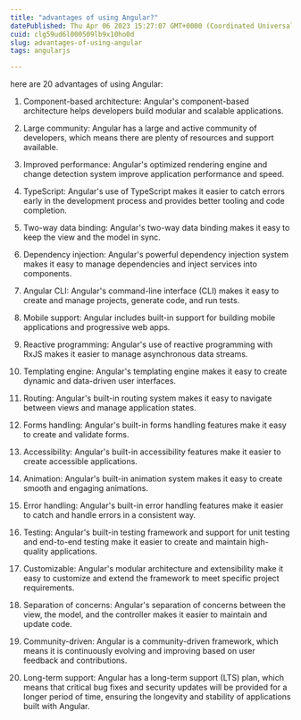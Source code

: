 ```yaml
---
title: "advantages of using Angular?"
datePublished: Thu Apr 06 2023 15:27:07 GMT+0000 (Coordinated Universal Time)
cuid: clg59ud6l000509lb9x10ho0d
slug: advantages-of-using-angular
tags: angularjs

---
```


here are 20 advantages of using Angular:

1. Component-based architecture: Angular's component-based architecture helps developers build modular and scalable applications.
    
2. Large community: Angular has a large and active community of developers, which means there are plenty of resources and support available.
    
3. Improved performance: Angular's optimized rendering engine and change detection system improve application performance and speed.
    
4. TypeScript: Angular's use of TypeScript makes it easier to catch errors early in the development process and provides better tooling and code completion.
    
5. Two-way data binding: Angular's two-way data binding makes it easy to keep the view and the model in sync.
    
6. Dependency injection: Angular's powerful dependency injection system makes it easy to manage dependencies and inject services into components.
    
7. Angular CLI: Angular's command-line interface (CLI) makes it easy to create and manage projects, generate code, and run tests.
    
8. Mobile support: Angular includes built-in support for building mobile applications and progressive web apps.
    
9. Reactive programming: Angular's use of reactive programming with RxJS makes it easier to manage asynchronous data streams.
    
10. Templating engine: Angular's templating engine makes it easy to create dynamic and data-driven user interfaces.
    
11. Routing: Angular's built-in routing system makes it easy to navigate between views and manage application states.
    
12. Forms handling: Angular's built-in forms handling features make it easy to create and validate forms.
    
13. Accessibility: Angular's built-in accessibility features make it easier to create accessible applications.
    
14. Animation: Angular's built-in animation system makes it easy to create smooth and engaging animations.
    
15. Error handling: Angular's built-in error handling features make it easier to catch and handle errors in a consistent way.
    
16. Testing: Angular's built-in testing framework and support for unit testing and end-to-end testing make it easier to create and maintain high-quality applications.
    
17. Customizable: Angular's modular architecture and extensibility make it easy to customize and extend the framework to meet specific project requirements.
    
18. Separation of concerns: Angular's separation of concerns between the view, the model, and the controller makes it easier to maintain and update code.
    
19. Community-driven: Angular is a community-driven framework, which means it is continuously evolving and improving based on user feedback and contributions.
    
20. Long-term support: Angular has a long-term support (LTS) plan, which means that critical bug fixes and security updates will be provided for a longer period of time, ensuring the longevity and stability of applications built with Angular.